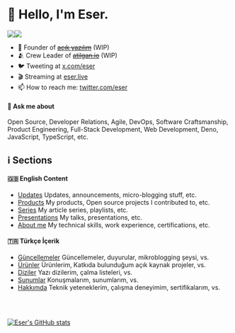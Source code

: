 # 👋 Hello, I'm Eser.

<a href="https://www.twitter.com/eser" target="_blank" rel="noreferrer"><img
src="https://img.shields.io/twitter/follow/eser?logo=twitter&style=for-the-badge&color=0891b2&labelColor=1c1917"
/></a><a href="https://www.github.com/eser" target="_blank" rel="noreferrer"><img
src="https://img.shields.io/github/followers/eser?logo=github&style=for-the-badge&color=0891b2&labelColor=1c1917" /></a>

- 💭 Founder of ~~[açık yazılım](https://github.com/acikyazilim)~~ (WIP)
- 🫂 Crew Leader of ~~[atilgan.io](https://atilgan.io)~~ (WIP)
- 🐦 Tweeting at [x.com/eser](https://x.com/eser)
- 🎬 Streaming at [eser.live](https://eser.live)
- 📫 How to reach me: [twitter.com/eser](https://twitter.com/eser)

#### 💬 Ask me about
Open Source, Developer Relations, Agile, DevOps, Software Craftsmanship, Product Engineering, Full-Stack Development, Web Development, Deno, JavaScript, TypeScript, etc.


## ℹ️ Sections

#### 🇬🇧 English Content
- [Updates](./updates/en/README.md) Updates, announcements, micro-blogging stuff, etc.
- [Products](./products/en/README.md) My products, Open source projects I contributed to, etc.
- [Series](./series/en/README.md) My article series, playlists, etc.
- [Presentations](./presentations/en/README.md) My talks, presentations, etc.
- [About me](./about-me/en/README.md) My technical skills, work experience, certifications, etc.

#### 🇹🇷 Türkçe İçerik
- [Güncellemeler](./updates/tr/README.md) Güncellemeler, duyurular, mikroblogging şeysi, vs.
- [Ürünler](./products/tr/README.md) Ürünlerim, Katkıda bulunduğum açık kaynak projeler, vs.
- [Diziler](./series/tr/README.md) Yazı dizilerim, çalma listeleri, vs.
- [Sunumlar](./presentations/tr/README.md) Konuşmalarım, sunumlarım, vs.
- [Hakkımda](./about-me/tr/README.md) Teknik yeteneklerim, çalışma deneyimim, sertifikalarım, vs.


<br />
<br />
<p>
  <a href="http://www.github.com/eser"><img src="https://github-readme-stats.vercel.app/api?username=eser&show_icons=true&hide=&count_private=true&title_color=0891b2&text_color=ffffff&icon_color=0891b2&bg_color=1c1917&hide_border=true&show_icons=true" alt="Eser's GitHub stats" /></a>
</p>
